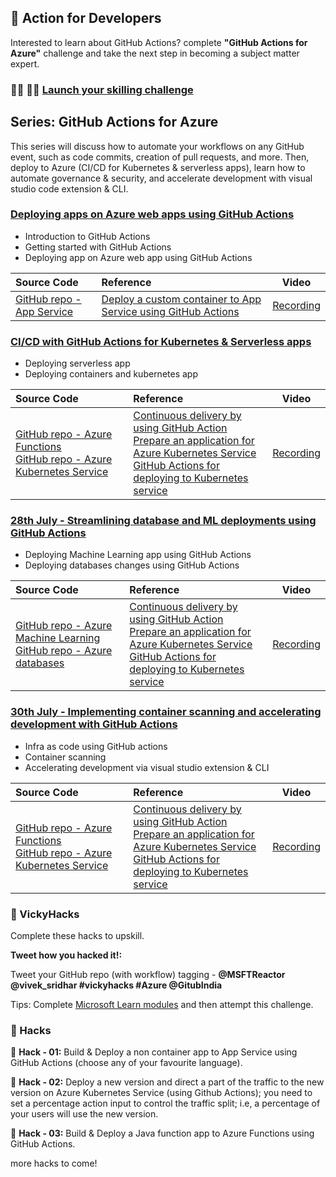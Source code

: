 ## :avocado: Action for Developers

Interested to learn about GitHub Actions? complete **"GitHub Actions for Azure"** challenge and take the next step in becoming a subject matter expert.

### :man_technologist: :woman_technologist: [Launch your skilling challenge](https://docs.microsoft.com/en-us/learn/challenges?id=9e807718-5823-4193-93d4-fdf4d3127c02)


## Series: GitHub Actions for Azure

This series will discuss how to automate your workflows on any GitHub event, such as code commits, creation of pull requests, and more. Then, deploy to Azure (CI/CD for Kubernetes & serverless apps), learn how to automate governance & security, and accelerate development with visual studio code extension & CLI.

### [Deploying apps on Azure web apps using GitHub Actions](https://www.meetup.com/microsoft-reactor-bengaluru/events/279015119/)

* Introduction to GitHub Actions
* Getting started with GitHub Actions
* Deploying app on Azure web app using GitHub Actions

|     Source Code     |    Reference    | Video |
|     :---    | :---           | :---:       |
| [GitHub repo - App Service](https://github.com/vivsridh4/quickstart)   | [Deploy a custom container to App Service using GitHub Actions](https://docs.microsoft.com/en-us/azure/app-service/deploy-container-github-action?tabs=publish-profile)  |      [Recording](https://www.youtube.com/watch?v=dyTXblcbqtg&t=1495s&ab_channel=MicrosoftReactor)   |


### [CI/CD with GitHub Actions for Kubernetes & Serverless apps](https://www.meetup.com/microsoft-reactor-bengaluru/events/279015137/)

* Deploying serverless app 
* Deploying containers and kubernetes app

|     Source Code     |    Reference    | Video |
|     :---    | :---           | :---:       |
| [GitHub repo - Azure Functions](https://github.com/vivsridh4/funcapp)<br/>[GitHub repo - Azure Kubernetes Service](https://github.com/vivsridh4/azure-voting-app-redis) | [Continuous delivery by using GitHub Action](https://docs.microsoft.com/en-us/azure/azure-functions/functions-how-to-github-actions?tabs=python)<br/>[Prepare an application for Azure Kubernetes Service](https://docs.microsoft.com/en-us/azure/aks/tutorial-kubernetes-prepare-app)<br/>[GitHub Actions for deploying to Kubernetes service](https://docs.microsoft.com/en-us/azure/aks/kubernetes-action)  | [Recording](https://www.youtube.com/watch?v=iRNfeZSkn5Y&ab_channel=MicrosoftReactor)   |

### [28th July - Streamlining database and ML deployments using GitHub Actions](https://www.meetup.com/microsoft-reactor-bengaluru/events/279015454/)

* Deploying Machine Learning app using GitHub Actions 
* Deploying databases changes using GitHub Actions 

|     Source Code     |    Reference    | Video |
|     :---    | :---           | :---:       |
| [GitHub repo - Azure Machine Learning](https://github.com/vivsridh4/azureml-githubactions)<br/>[GitHub repo - Azure databases](https://github.com/vivsridh4/azure-database-githubactions) | [Continuous delivery by using GitHub Action](https://docs.microsoft.com/en-us/azure/azure-functions/functions-how-to-github-actions?tabs=python)<br/>[Prepare an application for Azure Kubernetes Service](https://docs.microsoft.com/en-us/azure/aks/tutorial-kubernetes-prepare-app)<br/>[GitHub Actions for deploying to Kubernetes service](https://docs.microsoft.com/en-us/azure/aks/kubernetes-action)  | [Recording](https://www.youtube.com/watch?v=DwWsJwG5-KE&t=2297s&ab_channel=MicrosoftReactor)   |

### [30th July - Implementing container scanning and accelerating development with GitHub Actions](https://www.meetup.com/microsoft-reactor-bengaluru/events/279015477/)

* Infra as code using GitHub actions
* Container scanning
* Accelerating development via visual studio extension & CLI

|     Source Code     |    Reference    | Video |
|     :---    | :---           | :---:       |
| [GitHub repo - Azure Functions](https://github.com/vivsridh4/funcapp)<br/>[GitHub repo - Azure Kubernetes Service](https://github.com/vivsridh4/azure-voting-app-redis) | [Continuous delivery by using GitHub Action](https://docs.microsoft.com/en-us/azure/azure-functions/functions-how-to-github-actions?tabs=python)<br/>[Prepare an application for Azure Kubernetes Service](https://docs.microsoft.com/en-us/azure/aks/tutorial-kubernetes-prepare-app)<br/>[GitHub Actions for deploying to Kubernetes service](https://docs.microsoft.com/en-us/azure/aks/kubernetes-action)  | [Recording](https://www.youtube.com/watch?v=A3ubK3oMhg8&t=2179s&ab_channel=MicrosoftReactor)   |

### :avocado: VickyHacks

Complete these hacks to upskill.

**Tweet how you hacked it!:**

Tweet your GitHub repo (with workflow) tagging - **@MSFTReactor @vivek_sridhar #vickyhacks #Azure @GitubIndia**

Tips: Complete [Microsoft Learn modules](https://docs.microsoft.com/en-us/learn/challenges?id=9e807718-5823-4193-93d4-fdf4d3127c02) and then attempt this challenge.

### :evergreen_tree: Hacks

:seedling: **Hack - 01:** Build & Deploy a non container app to App Service using GitHub Actions (choose any of your favourite language).

:seedling: **Hack - 02:** Deploy a new version and direct a part of the traffic to the new version on Azure Kubernetes Service (using Github Actions); you need to set a percentage action input to control the traffic split; i.e, a percentage of your users will use the new version.

:seedling: **Hack - 03:** Build & Deploy a Java function app to Azure Functions using GitHub Actions.

more hacks to come!











